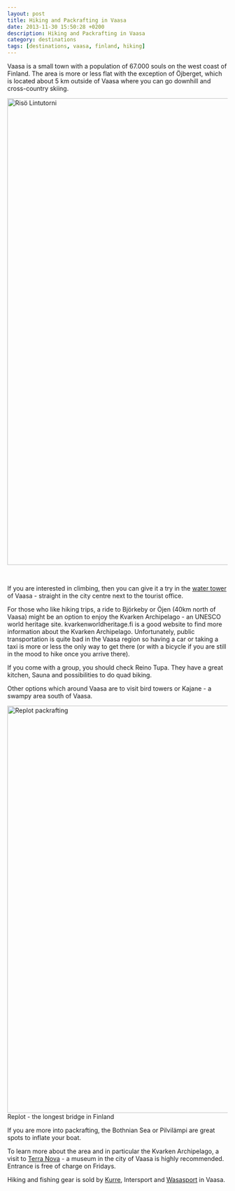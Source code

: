 ```yaml
---
layout: post
title: Hiking and Packrafting in Vaasa
date: 2013-11-30 15:50:28 +0200
description: Hiking and Packrafting in Vaasa
category: destinations
tags: [destinations, vaasa, finland, hiking]
---
```

Vaasa is a small town with a population of 67.000 souls on the west coast of Finland. The area is more or less flat with the exception of &#214;jberget, which is located about 5 km outside of Vaasa where you can go downhill and cross-country skiing.

<a href="https://www.flickr.com/photos/90204224@N07/9254204449" title="Risö Lintutorni by HikeVentures, on Flickr"><img src="https://farm8.staticflickr.com/7351/9254204449_a5a54041ed_h.jpg" width="1600" height="1067" alt="Risö Lintutorni"></a>
<!--more--><br>

If you are interested in climbing, then you can give it a try in the <a href="http://www.highsport.fi" target="_blank">water tower</a> of Vaasa - straight in the city centre next to the tourist office.

For those who like hiking trips, a ride to Bj&#246;rkeby or &#214;jen (40km north of Vaasa) might be an option to enjoy the Kvarken Archipelago - an UNESCO world heritage site. kvarkenworldheritage.fi is a good website to find more information about the Kvarken Archipelago. Unfortunately, public transportation is quite bad in the Vaasa region so having a car or taking a taxi is more or less the only way to get there (or with a bicycle if you are still in the mood to hike once you arrive there).
 
If you come with a group, you should check Reino Tupa. They have a great kitchen, Sauna and possibilities to do quad biking.
 
Other options which around Vaasa are to visit bird towers or Kajane - a swampy area south of Vaasa.

<a href="https://www.flickr.com/photos/90204224@N07/9286066904" title="Replot packrafting by HikeVentures, on Flickr"><img src="https://farm4.staticflickr.com/3685/9286066904_6624c337d5_h.jpg" width="1600" height="931" alt="Replot packrafting"></a><br>Replot - the longest bridge in Finland

If you are more into packrafting, the Bothnian Sea or Pilvil&#228;mpi are great spots to inflate your boat.

To learn more about the area and in particular the Kvarken Archipelago, a visit to <a href="http://terranova.vaasa.fi" target="_blank">Terra Nova</a> - a museum in the city of Vaasa is highly recommended. Entrance is free of charge on Fridays.

Hiking and fishing gear is sold by <a href="http://www.kurre.fi" target="_blank">Kurre</a>, Intersport and <a href="http://www.wasasport.fi" target="_blank">Wasasport</a> in Vaasa. <br>
